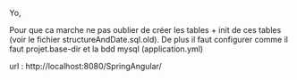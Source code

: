 Yo,

Pour que ca marche ne pas oublier de créer les tables + init de ces tables (voir le fichier structureAndDate.sql.old).
De plus il faut configurer comme il faut projet.base-dir et la bdd mysql (application.yml)


url : http://localhost:8080/SpringAngular/